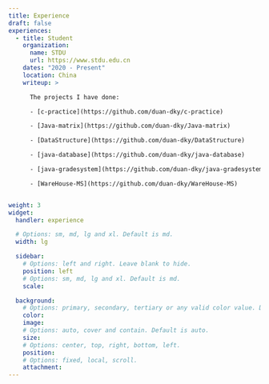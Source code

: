 ```yaml
---
title: Experience
draft: false
experiences:
  - title: Student
    organization:
      name: STDU
      url: https://www.stdu.edu.cn
    dates: "2020 - Present"
    location: China
    writeup: >

      The projects I have done:

      - [c-practice](https://github.com/duan-dky/c-practice)

      - [Java-matrix](https://github.com/duan-dky/Java-matrix)

      - [DataStructure](https://github.com/duan-dky/DataStructure)

      - [java-database](https://github.com/duan-dky/java-database)

      - [java-gradesystem](https://github.com/duan-dky/java-gradesystem)

      - [WareHouse-MS](https://github.com/duan-dky/WareHouse-MS)


weight: 3
widget:
  handler: experience

  # Options: sm, md, lg and xl. Default is md.
  width: lg

  sidebar:
    # Options: left and right. Leave blank to hide.
    position: left
    # Options: sm, md, lg and xl. Default is md.
    scale:

  background:
    # Options: primary, secondary, tertiary or any valid color value. Default is primary.
    color:
    image:
    # Options: auto, cover and contain. Default is auto.
    size:
    # Options: center, top, right, bottom, left.
    position:
    # Options: fixed, local, scroll.
    attachment:
---
```

